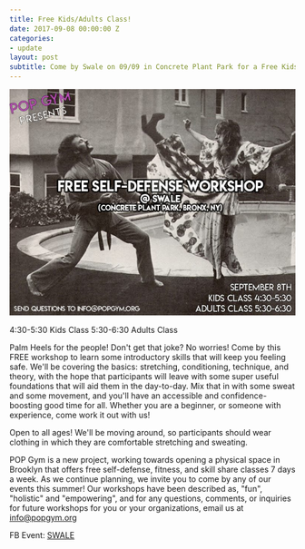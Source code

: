 ```yaml
---
title: Free Kids/Adults Class!
date: 2017-09-08 00:00:00 Z
categories:
- update
layout: post
subtitle: Come by Swale on 09/09 in Concrete Plant Park for a Free Kids/Adults Self-Defense Workshop!
---
```


![Pop Gym at Swale](/assets/swale.jpg)

4:30-5:30 Kids Class
5:30-6:30 Adults Class

Palm Heels for the people! Don't get that joke? No worries! Come by this FREE workshop to learn some introductory skills that will keep you feeling safe. We'll be covering the basics: stretching, conditioning, technique, and theory, with the hope that participants will leave with some super useful foundations that will aid them in the day-to-day. Mix that in with some sweat and some movement, and you'll have an accessible and confidence-boosting good time for all. Whether you are a beginner, or someone with experience, come work it out with us!

Open to all ages! We'll be moving around, so participants should wear clothing in which they are comfortable stretching and sweating.

POP Gym is a new project, working towards opening a physical space in Brooklyn that offers free self-defense, fitness, and skill share classes 7 days a week. As we continue planning, we invite you to come by any of our events this summer! Our workshops have been described as, "fun", "holistic" and "empowering", and for any questions, comments, or inquiries for future workshops for you or your organizations, email us at info@popgym.org

FB Event: [SWALE](https://www.facebook.com/events/299480647129405/)
